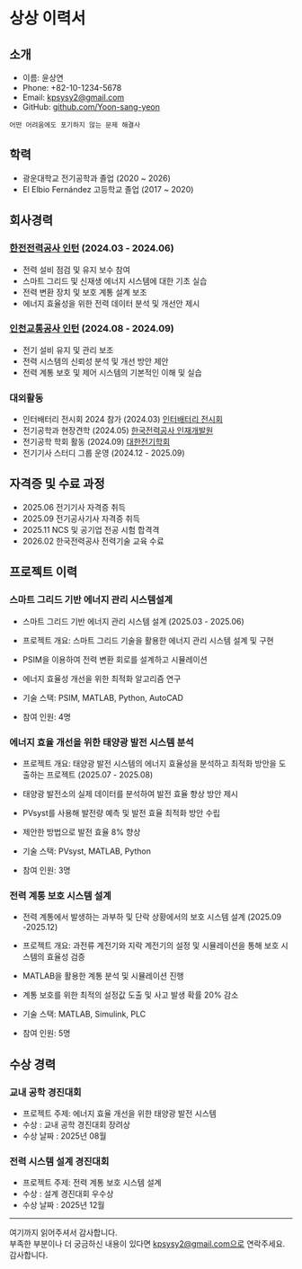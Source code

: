 # 상상 이력서

## 소개
- 이름: 윤상연
- Phone: +82-10-1234-5678
- Email: kpsysy2@gmail.com
- GitHub: [github.com/Yoon-sang-yeon](https://github.com/Yoon-sang-yeon)

```
어떤 어려움에도 포기하지 않는 문제 해결사
```
## 학력
- 광운대학교 전기공학과 졸업 (2020 ~ 2026)
- El Elbio Fernández 고등학교 졸업 (2017 ~ 2020)

## 회사경력
### [한전전력공사 인턴](https://www.catch.co.kr/NCS/RecruitInfoDetails/374739/) (2024.03 - 2024.06)
- 전력 설비 점검 및 유지 보수 참여
- 스마트 그리드 및 신재생 에너지 시스템에 대한 기초 실습
- 전력 변환 장치 및 보호 계통 설계 보조
- 에너지 효율성을 위한 전력 데이터 분석 및 개선안 제시
### [인천교통공사 인턴](https://www.ictr.or.kr/main/bbs/bbsMsgDetail.do?msg_seq=594&bcd=hire) (2024.08 - 2024.09)
- 전기 설비 유지 및 관리 보조
- 전력 시스템의 신뢰성 분석 및 개선 방안 제안
- 전력 계통 보호 및 제어 시스템의 기본적인 이해 및 실습

### 대외활동
- 인터배터리 전시회 2024 참가 (2024.03) [인터배터리 전시회](https://www.coex.co.kr/exhibitions/%EC%9D%B8%ED%84%B0%EB%B0%B0%ED%84%B0%EB%A6%AC/)
- 전기공학과 현장견학 (2024.05) [한국전력공사 인재개발원](https://pelab.kw.ac.kr/?module=Board&action=SiteBoard&sMode=VIEW_FORM&iBrdNo=16&iBrdContNo=61&sBrdContRe=0&sSearchField=&sSearchValue=&CurrentPage=1)
- 전기공학 학회 활동 (2024.09) [대한전기학회](https://www.kiee.or.kr/board/?_0000_method=view&ncode=a013&num=2418)
- 전기기사 스터디 그룹 운영 (2024.12 - 2025.09)

## 자격증 및 수료 과정
- 2025.06 전기기사 자격증 취득
- 2025.09 전기공사기사 자격증 취득
- 2025.11 NCS 및 공기업 전공 시험 합격격
- 2026.02 한국전력공사 전력기술 교육 수료

## 프로젝트 이력
### 스마트 그리드 기반 에너지 관리 시스템설계
- 스마트 그리드 기반 에너지 관리 시스템 설계 (2025.03 - 2025.06)

- 프로젝트 개요: 스마트 그리드 기술을 활용한 에너지 관리 시스템 설계 및 구현
- PSIM을 이용하여 전력 변환 회로를 설계하고 시뮬레이션
- 에너지 효율성 개선을 위한 최적화 알고리즘 연구
- 기술 스택: PSIM, MATLAB, Python, AutoCAD
- 참여 인원: 4명

### 에너지 효율 개선을 위한 태양광 발전 시스템 분석
- 프로젝트 개요: 태양광 발전 시스템의 에너지 효율성을 분석하고 최적화 방안을 도출하는 프로젝트 (2025.07 - 2025.08)

- 태양광 발전소의 실제 데이터를 분석하여 발전 효율 향상 방안 제시
- PVsyst를 사용해 발전량 예측 및 발전 효율 최적화 방안 수립
- 제안한 방법으로 발전 효율 8% 향상
- 기술 스택: PVsyst, MATLAB, Python
- 참여 인원: 3명

### 전력 계통 보호 시스템 설계
- 전력 계통에서 발생하는 과부하 및 단락 상황에서의 보호 시스템 설계 (2025.09 -2025.12)

- 프로젝트 개요: 과전류 계전기와 지락 계전기의 설정 및 시뮬레이션을 통해 보호 시스템의 효율성 검증
- MATLAB을 활용한 계통 분석 및 시뮬레이션 진행
- 계통 보호를 위한 최적의 설정값 도출 및 사고 발생 확률 20% 감소
- 기술 스택: MATLAB, Simulink, PLC
- 참여 인원: 5명

## 수상 경력

### 교내 공학 경진대회
- 프로젝트 주제: 에너지 효율 개선을 위한 태양광 발전 시스템
- 수상 : 교내 공학 경진대회 장려상
- 수상 날짜 : 2025년 08월
 
### 전력 시스템 설계 경진대회
- 프로젝트 주제: 전력 계통 보호 시스템 설계
- 수상 : 설계 경진대회 우수상
- 수상 날짜 : 2025년 12월

----

여기까지 읽어주셔서 감사합니다. <br/>
부족한 부분이나 더 궁금하신 내용이 있다면 kpsysy2@gmail.com으로 연락주세요.<br/>
감사합니다.
